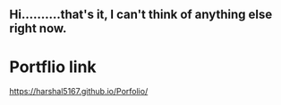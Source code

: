 ## Hi..........that's it, I can't think of anything else right now.
# Portflio link
https://harshal5167.github.io/Porfolio/
